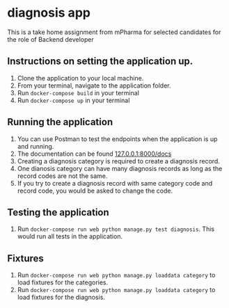 # diagnosis app
This is a take home assignment from mPharma for selected candidates for the role of Backend developer

## Instructions on setting the application up.
1. Clone the application to your local machine.
2. From your terminal, navigate to the application folder.
3. Run `docker-compose build` in your terminal
4. Run `docker-compose up` in your terminal

## Running the application
1. You can use Postman to test the endpoints when the application is up and running.
2. The documentation can be found [127.0.0.1:8000/docs](127.0.0.1:8000/docs)
3. Creating a diagnosis category is required to create a diagnosis record.
4. One dianosis category can have many diagnosis records as long as the record codes are not the same. 
5. If you try to create a diagnosis record with same category code and record code, you would be asked to change the code. 

## Testing the application
1. Run `docker-compose run web python manage.py test diagnosis`. This would run all tests in the application.

## Fixtures
1. Run `docker-compose run web python manage.py loaddata category` to load fixtures for the categories.
2. Run `docker-compose run web python manage.py loaddata category` to load fixtures for the diagnosis.